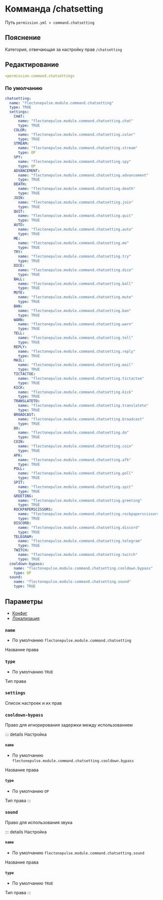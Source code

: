 # Комманда /chatsetting
Путь `permission.yml > command.chatsetting`

## Пояснение
Категория, отвечающая за настройку прав `/chatsetting`

## Редактирование
```yaml
<permission.command.chatsetting>
```

### По умолчанию
```yaml
chatsetting:
  name: "flectonepulse.module.command.chatsetting"
  type: TRUE
  settings:
    CHAT:
      name: "flectonepulse.module.command.chatsetting.chat"
      type: TRUE
    COLOR:
      name: "flectonepulse.module.command.chatsetting.color"
      type: TRUE
    STREAM:
      name: "flectonepulse.module.command.chatsetting.stream"
      type: OP
    SPY:
      name: "flectonepulse.module.command.chatsetting.spy"
      type: OP
    ADVANCEMENT:
      name: "flectonepulse.module.command.chatsetting.advancement"
      type: TRUE
    DEATH:
      name: "flectonepulse.module.command.chatsetting.death"
      type: TRUE
    JOIN:
      name: "flectonepulse.module.command.chatsetting.join"
      type: TRUE
    QUIT:
      name: "flectonepulse.module.command.chatsetting.quit"
      type: TRUE
    AUTO:
      name: "flectonepulse.module.command.chatsetting.auto"
      type: TRUE
    ME:
      name: "flectonepulse.module.command.chatsetting.me"
      type: TRUE
    TRY:
      name: "flectonepulse.module.command.chatsetting.try"
      type: TRUE
    DICE:
      name: "flectonepulse.module.command.chatsetting.dice"
      type: TRUE
    BALL:
      name: "flectonepulse.module.command.chatsetting.ball"
      type: TRUE
    MUTE:
      name: "flectonepulse.module.command.chatsetting.mute"
      type: TRUE
    BAN:
      name: "flectonepulse.module.command.chatsetting.ban"
      type: TRUE
    WARN:
      name: "flectonepulse.module.command.chatsetting.warn"
      type: TRUE
    TELL:
      name: "flectonepulse.module.command.chatsetting.tell"
      type: TRUE
    REPLY:
      name: "flectonepulse.module.command.chatsetting.reply"
      type: TRUE
    MAIL:
      name: "flectonepulse.module.command.chatsetting.mail"
      type: TRUE
    TICTACTOE:
      name: "flectonepulse.module.command.chatsetting.tictactoe"
      type: TRUE
    KICK:
      name: "flectonepulse.module.command.chatsetting.kick"
      type: TRUE
    TRANSLATETO:
      name: "flectonepulse.module.command.chatsetting.translateto"
      type: TRUE
    BROADCAST:
      name: "flectonepulse.module.command.chatsetting.broadcast"
      type: TRUE
    DO:
      name: "flectonepulse.module.command.chatsetting.do"
      type: TRUE
    COIN:
      name: "flectonepulse.module.command.chatsetting.coin"
      type: TRUE
    AFK:
      name: "flectonepulse.module.command.chatsetting.afk"
      type: TRUE
    POLL:
      name: "flectonepulse.module.command.chatsetting.poll"
      type: TRUE
    SPIT:
      name: "flectonepulse.module.command.chatsetting.spit"
      type: TRUE
    GREETING:
      name: "flectonepulse.module.command.chatsetting.greeting"
      type: TRUE
    ROCKPAPERSCISSORS:
      name: "flectonepulse.module.command.chatsetting.rockpaperscissors"
      type: TRUE
    DISCORD:
      name: "flectonepulse.module.command.chatsetting.discord"
      type: TRUE
    TELEGRAM:
      name: "flectonepulse.module.command.chatsetting.telegram"
      type: TRUE
    TWITCH:
      name: "flectonepulse.module.command.chatsetting.twitch"
      type: TRUE
  cooldown-bypass:
    name: "flectonepulse.module.command.chatsetting.cooldown.bypass"
    type: OP
  sound:
    name: "flectonepulse.module.command.chatsetting.sound"
    type: TRUE
```

## Параметры

- [Конфиг](/ru/command/chatsetting/)
- [Локализация](/ru/localizations/ru_ru/command/chatsetting/)

### `name`
- По умолчанию `flectonepulse.module.command.chatsetting`

Название права

### `type`
- По умолчанию `TRUE`

Тип права

### `settings`

Список настроек и их прав

### `cooldown-bypass`

Право для игнорирования задержки между использованием

::: details Настройка
#### `name`
- По умолчанию `flectonepulse.module.command.chatsetting.cooldown.bypass`

Название права

#### `type`
- По умолчанию `OP`

Тип права
:::

### `sound`

Право для использования звука

::: details Настройка
#### `name`
- По умолчанию `flectonepulse.module.command.chatsetting.sound`

Название права

#### `type`
- По умолчанию `TRUE`

Тип права
:::

<!--@include: @/ru/parts/permission.md-->

